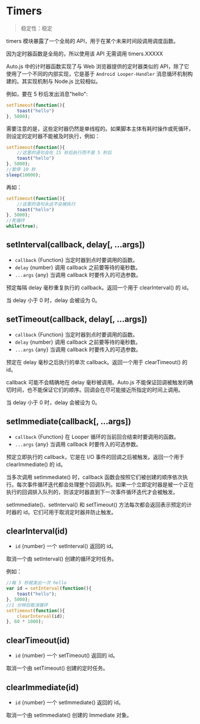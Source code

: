 # Timers

> 稳定性：稳定

timers 模块暴露了一个全局的 API，用于在某个未来时间段调用调度函数。 

因为定时器函数是全局的，所以使用该 API 无需调用 timers.XXXXX

Auto.js 中的计时器函数实现了与 Web 浏览器提供的定时器类似的 API，除了它使用了一个不同的内部实现，它是基于 `Android Looper-Handler` 消息循环机制构建的。其实现机制与 Node.js 比较相似。

例如，要在 5 秒后发出消息"hello":
```js
setTimeout(function(){
    toast("hello")
}, 5000);
```

需要注意的是，这些定时器仍然是单线程的。如果脚本主体有耗时操作或死循环，则设定的定时器不能被及时执行，例如：
```js
setTimeout(function(){
    //这里的语句会在 15 秒后执行而不是 5 秒后
    toast("hello")
}, 5000);
//暂停 10 秒
sleep(10000);
```

再如：
```js
setTimeout(function(){
    //这里的语句永远不会被执行
    toast("hello")
}, 5000);
//死循环
while(true);
```

## setInterval(callback, delay\[, ...args\])
* `callback` {Function} 当定时器到点时要调用的函数。
* `delay` {number} 调用 callback 之前要等待的毫秒数。
* `...args` {any} 当调用 callback 时要传入的可选参数。

预定每隔 delay 毫秒重复执行的 callback。返回一个用于 clearInterval() 的 id。

当 delay 小于 0 时，delay 会被设为 0。

## setTimeout(callback, delay\[, ...args\])
* `callback` {Function} 当定时器到点时要调用的函数。
* `delay` {number} 调用 callback 之前要等待的毫秒数。
* `...args` {any} 当调用 callback 时要传入的可选参数。

预定在 delay 毫秒之后执行的单次 callback。返回一个用于 clearTimeout() 的 id。

callback 可能不会精确地在 delay 毫秒被调用。Auto.js 不能保证回调被触发的确切时间，也不能保证它们的顺序。回调会在尽可能接近所指定的时间上调用。

当 delay 小于 0 时，delay 会被设为 0。



## setImmediate(callback[, ...args])
* `callback` {Function} 在 Looper 循环的当前回合结束时要调用的函数。
* `...args` {any} 当调用 callback 时要传入的可选参数。

预定立即执行的 callback，它是在 I/O 事件的回调之后被触发。返回一个用于 clearImmediate() 的 id。

当多次调用 setImmediate() 时，callback 函数会按照它们被创建的顺序依次执行。每次事件循环迭代都会处理整个回调队列。如果一个立即定时器是被一个正在执行的回调排入队列的，则该定时器直到下一次事件循环迭代才会被触发。

setImmediate()、setInterval() 和 setTimeout() 方法每次都会返回表示预定的计时器的 id。它们可用于取消定时器并防止触发。


## clearInterval(id)
* `id` {number} 一个 setInterval() 返回的 id。

取消一个由 setInterval() 创建的循环定时任务。

例如：
```js
//每 5 秒就发出一次 hello
var id = setInterval(function(){
    toast("hello");
}, 5000);
//1 分钟后取消循环
setTimeout(function(){
    clearInterval(id);
}, 60 * 1000);
```

## clearTimeout(id)
* `id` {number} 一个 setTimeout() 返回的 id。

取消一个由 setTimeout() 创建的定时任务。

## clearImmediate(id)
* `id` {number} 一个 setImmediate() 返回的 id。

取消一个由 setImmediate() 创建的 Immediate 对象。
